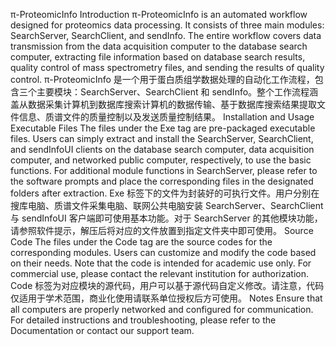 π-ProteomicInfo
Introduction
π-ProteomicInfo is an automated workflow designed for proteomics data processing. It consists of three main modules: SearchServer, SearchClient, and sendInfo. The entire workflow covers data transmission from the data acquisition computer to the database search computer, extracting file information based on database search results, quality control of mass spectrometry files, and sending the results of quality control.
π-ProteomicInfo 是一个用于蛋白质组学数据处理的自动化工作流程，包含三个主要模块：SearchServer、SearchClient 和 sendInfo。整个工作流程涵盖从数据采集计算机到数据库搜索计算机的数据传输、基于数据库搜索结果提取文件信息、质谱文件的质量控制以及发送质量控制结果。
Installation and Usage
Executable Files
The files under the Exe tag are pre-packaged executable files. Users can simply extract and install the SearchServer, SearchClient, and sendInfoUI clients on the database search computer, data acquisition computer, and networked public computer, respectively, to use the basic functions. For additional module functions in SearchServer, please refer to the software prompts and place the corresponding files in the designated folders after extraction.
Exe 标签下的文件为封装好的可执行文件。用户分别在搜库电脑、质谱文件采集电脑、联网公共电脑安装 SearchServer、SearchClient 与 sendInfoUI 客户端即可使用基本功能。对于 SearchServer 的其他模块功能，请参照软件提示，解压后将对应的文件放置到指定文件夹中即可使用。
Source Code
The files under the Code tag are the source codes for the corresponding modules. Users can customize and modify the code based on their needs. Note that the code is intended for academic use only. For commercial use, please contact the relevant institution for authorization.
Code 标签为对应模块的源代码，用户可以基于源代码自定义修改。请注意，代码仅适用于学术范围，商业化使用请联系单位授权后方可使用。
Notes
Ensure that all computers are properly networked and configured for communication.
For detailed instructions and troubleshooting, please refer to the Documentation or contact our support team.
